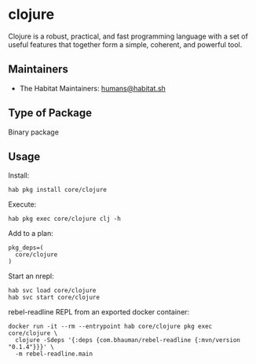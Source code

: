 # clojure

Clojure is a robust, practical, and fast programming language with a set of useful features that together form a simple, coherent, and powerful tool.

## Maintainers

* The Habitat Maintainers: <humans@habitat.sh>

## Type of Package

Binary package

## Usage

Install:
```
hab pkg install core/clojure
```

Execute:
```
hab pkg exec core/clojure clj -h
```

Add to a plan:
```
pkg_deps=(
  core/clojure
)
```

Start an nrepl:
```
hab svc load core/clojure
hab svc start core/clojure
```

rebel-readline REPL from an exported docker container:
```
docker run -it --rm --entrypoint hab core/clojure pkg exec core/clojure \
  clojure -Sdeps '{:deps {com.bhauman/rebel-readline {:mvn/version "0.1.4"}}}' \
  -m rebel-readline.main
```
